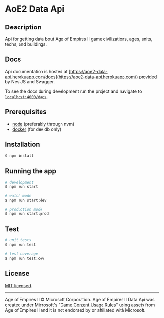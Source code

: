 # AoE2 Data Api

## Description

Api for getting data bout Age of Empires II game civilizations, ages, units, techs, and buildings.

## Docs

Api documentation is hosted at [https://aoe2-data-api.herokuapp.com/docs](https://aoe2-data-api.herokuapp.com/) provided by NestJS and Swagger.

To see the docs during development run the project and navigate to [`localhost:4000/docs`](http://localhost:4000/docs#/).

## Prerequisites

- [node](https://nodejs.org/en/) (preferably through nvm)
- [docker](https://www.docker.com/) (for dev db only)

## Installation

```bash
$ npm install
```

## Running the app

```bash
# development
$ npm run start

# watch mode
$ npm run start:dev

# production mode
$ npm run start:prod
```

## Test

```bash
# unit tests
$ npm run test

# test coverage
$ npm run test:cov
```

## License

[MIT licensed](LICENSE).

---

Age of Empires II © Microsoft Corporation. Age of Empires II Data Api was created under Microsoft's "[Game Content Usage Rules](https://www.xbox.com/en-us/developers/rules)" using assets from Age of Empires II and it is not endorsed by or affiliated with Microsoft.
